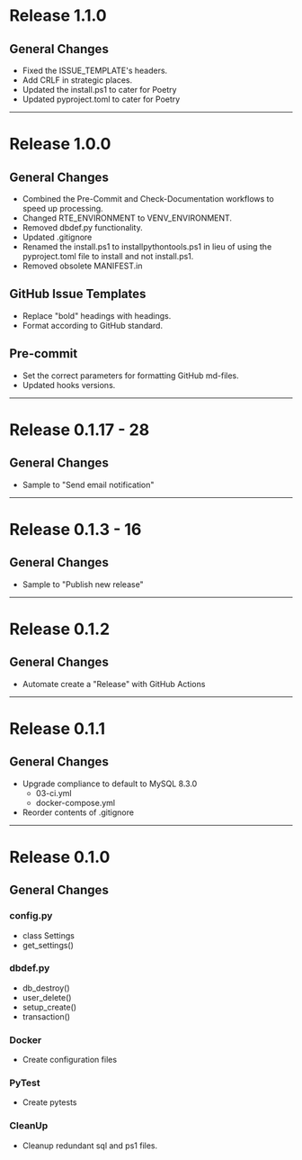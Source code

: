 # Release 1.1.0

## General Changes

- Fixed the ISSUE_TEMPLATE's headers.
- Add CRLF in strategic places.
- Updated the install.ps1 to cater for Poetry
- Updated pyproject.toml to cater for Poetry

______________________________________________________________________

# Release 1.0.0

## General Changes

- Combined the Pre-Commit and Check-Documentation workflows to speed up processing.
- Changed RTE_ENVIRONMENT to VENV_ENVIRONMENT.
- Removed dbdef.py functionality.
- Updated .gitignore
- Renamed the install.ps1 to installpythontools.ps1 in lieu of using the pyproject.toml file to install and not
  install.ps1.
- Removed obsolete MANIFEST.in

## GitHub Issue Templates

- Replace "bold" headings with headings.
- Format according to GitHub standard.

## Pre-commit

- Set the correct parameters for formatting GitHub md-files.
- Updated hooks versions.

______________________________________________________________________

# Release 0.1.17 - 28

## General Changes

- Sample to "Send email notification"

______________________________________________________________________

# Release 0.1.3 - 16

## General Changes

- Sample to "Publish new release"

______________________________________________________________________

# Release 0.1.2

## General Changes

- Automate create a "Release" with GitHub Actions

______________________________________________________________________

# Release 0.1.1

## General Changes

- Upgrade compliance to default to MySQL 8.3.0
  - 03-ci.yml
  - docker-compose.yml
- Reorder contents of .gitignore

______________________________________________________________________

# Release 0.1.0

## General Changes

### config.py

- class Settings
- get_settings()

### dbdef.py

- db_destroy()
- user_delete()
- setup_create()
- transaction()

### Docker

- Create configuration files

### PyTest

- Create pytests

### CleanUp

- Cleanup redundant sql and ps1 files.
